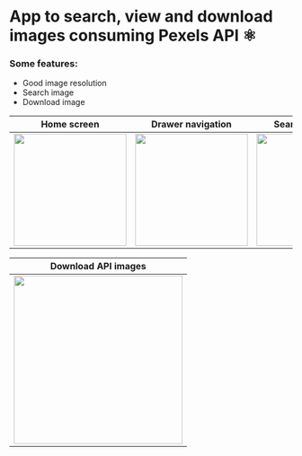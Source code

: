 # App to search, view and download images consuming Pexels API ⚛

<h3>Some features:</h3>
<ul>
  <li>Good image resolution</li>
  <li>Search image</li>
  <li>Download image</li>
</ul>

|       Home screen        |   Drawer navigation |      Search with axios     |
|:------------------------:|:-------------------:|:--------------------------:|
|<img src="https://github-images-jusav.s3.eu-central-1.amazonaws.com/jusavgallery.jpg" width="200"/>| <img src="https://github-images-jusav.s3.eu-central-1.amazonaws.com/jusavgallery2.jpg" width="200"/>| <img src="https://github-images-jusav.s3.eu-central-1.amazonaws.com/jusavgallery3.jpg" width="200"/>|

|     Download API images    |
|:--------------------------------:|
|<img src="https://github-images-jusav.s3.eu-central-1.amazonaws.com/jusavgallerygif.gif" width="300"/> |
